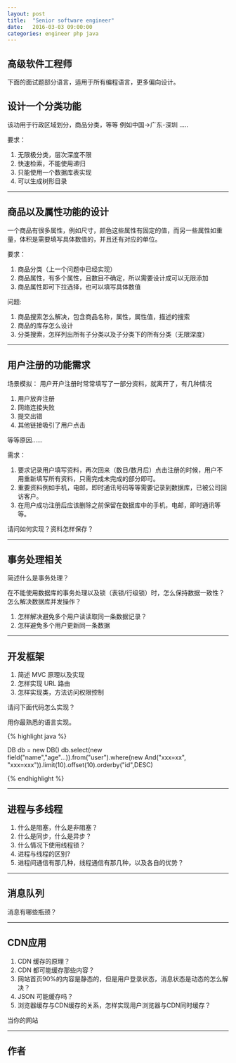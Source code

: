 ```yaml
---
layout: post
title:  "Senior software engineer"
date:   2016-03-03 09:00:00
categories: engineer php java
---
```


高级软件工程师
---

下面的面试题部分语言，适用于所有编程语言，更多偏向设计。

设计一个分类功能
---
该功用于行政区域划分，商品分类，等等
例如中国->广东-深圳 .....

要求：

1. 无限极分类，层次深度不限
1. 快速检索，不能使用递归
1. 只能使用一个数据库表实现
1. 可以生成树形目录

* * *

商品以及属性功能的设计
---
一个商品有很多属性，例如尺寸，颜色这些属性有固定的值，而另一些属性如重量，体积是需要填写具体数值的，并且还有对应的单位。

要求：

1. 商品分类（上一个问题中已经实现）
1. 商品属性，有多个属性，且数目不确定，所以需要设计成可以无限添加
1. 商品属性即可下拉选择，也可以填写具体数值


问题:

1. 商品搜索怎么解决，包含商品名称，属性，属性值，描述的搜索
1. 商品的库存怎么设计
1. 分类搜索，怎样列出所有子分类以及子分类下的所有分类（无限深度）

- - -

用户注册的功能需求
---
场景模拟：
用户开户注册时常常填写了一部分资料，就离开了，有几种情况

1. 用户放弃注册
1. 网络连接失败
1. 提交出错
1. 其他链接吸引了用户点击

等等原因......

需求：

1. 要求记录用户填写资料，再次回来（数日/数月后）点击注册的时候，用户不用重新填写所有资料，只需完成未完成的部分即可。
1. 重要资料例如手机，电邮，即时通讯号码等等需要记录到数据库，已被公司回访客户。
1. 在用户成功注册后应该删除之前保留在数据库中的手机，电邮，即时通讯等等。

请问如何实现？资料怎样保存？

- - -

事务处理相关
---
简述什么是事务处理？

在不能使用数据库的事务处理以及锁（表锁/行级锁）时，怎么保持数据一致性？怎么解决数据库并发操作？

1. 怎样解决避免多个用户读读取同一条数据记录？
1. 怎样避免多个用户更新同一条数据

- - -

开发框架
---

1. 简述 MVC 原理以及实现
1. 怎样实现 URL 路由
1. 怎样实现类，方法访问权限控制


请问下面代码怎么实现？

用你最熟悉的语言实现。

{% highlight java %}

DB db = new DB()
db.select(new field("name","age"...)).from("user").where(new And("xxx=xx", "xxx=xxx")).limit(10).offset(10).orderby("id",DESC)

{% endhighlight %}

- - -

进程与多线程
---
1. 什么是阻塞，什么是非阻塞？
1. 什么是同步，什么是异步？
1. 什么情况下使用线程锁？
1. 进程与线程的区别?
1. 进程间通信有那几种，线程通信有那几种，以及各自的优势？

- - -

消息队列
---

消息有哪些瓶颈？


- - -

CDN应用
---

1. CDN 缓存的原理？
1. CDN 都可能缓存那些内容？
1. 网站首页90%的内容是静态的，但是用户登录状态，消息状态是动态的怎么解决？
1. JSON 可能缓存吗？
1. 浏览器缓存与CDN缓存的关系，怎样实现用户浏览器与CDN同时缓存？

当你的网站

- - - 

作者
---

[netkiller]: http://www.netkiller.cn
